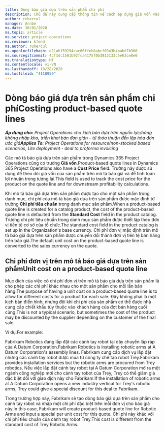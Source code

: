 ```yaml
---
title: Dòng báo giá dựa trên sản phẩm chi phí
description: Chủ đề này cung cấp thông tin về cách áp dụng giá vốn vào mô tả báo giá dựa trên sản phẩm.
author: ruhercul
manager: Annbe
ms.date: 10/01/2020
ms.topic: article
ms.service: project-operations
ms.reviewer: kfend
ms.author: ruhercul
ms.openlocfilehash: d21ab159294cac66ffeb8abcf0943b4babd7b360
ms.sourcegitcommit: 4cf1dc1561b92fca4175f0b3813133c5e63ce8e6
ms.translationtype: HT
ms.contentlocale: vi-VN
ms.lasthandoff: 10/28/2020
ms.locfileid: "4118959"
---
```

# <a name="costing-product-based-quote-lines"></a><span data-ttu-id="a4c4e-103">Dòng báo giá dựa trên sản phẩm chi phí</span><span class="sxs-lookup"><span data-stu-id="a4c4e-103">Costing product-based quote lines</span></span>

<span data-ttu-id="a4c4e-104">_**Áp dụng cho:** Project Operations cho kịch bản dựa trên nguồn lực/hàng không nhập kho, triển khai bản đơn giản – từ thỏa thuận đến lập hóa đơn ước giá_</span><span class="sxs-lookup"><span data-stu-id="a4c4e-104">_**Applies To:** Project Operations for resource/non-stocked based scenarios, Lite deployment - deal to proforma invoicing_</span></span>


<span data-ttu-id="a4c4e-105">Các mô tả báo giá dựa trên sản phẩm trong Dynamics 365 Project Operations cũng có trường **Giá vốn**.</span><span class="sxs-lookup"><span data-stu-id="a4c4e-105">Product-based quote lines in Dynamics 365 Project Operations also have a **Cost Price** field.</span></span> <span data-ttu-id="a4c4e-106">Trường này được sử dụng để theo dõi giá vốn của sản phẩm trên mô tả báo giá và để tính toán lợi nhuận trong tương lai.</span><span class="sxs-lookup"><span data-stu-id="a4c4e-106">This field is used to track the cost price for the product on the quote line and for downstream profitability calculations.</span></span>

<span data-ttu-id="a4c4e-107">Khi mô tả báo giá dựa trên sản phẩm được tạo cho một sản phẩm trong danh mục, chi phí của mô tả báo giá dựa trên sản phẩm được mặc định từ trường **Chi phí tiêu chuẩn** trong danh mục sản phẩm.</span><span class="sxs-lookup"><span data-stu-id="a4c4e-107">When a product-based quote line is created for a catalog product, the cost of the product-based quote line is defaulted from the **Standard Cost** field in the product catalog.</span></span> <span data-ttu-id="a4c4e-108">Trường chi phí tiêu chuẩn trong danh mục sản phẩm được thiết lập theo đơn vị tiền tệ cơ sở của tổ chức.</span><span class="sxs-lookup"><span data-stu-id="a4c4e-108">The standard cost field in the product catalog is set up in the Organization's base currency.</span></span> <span data-ttu-id="a4c4e-109">Chi phí đơn vị mặc định trên mô tả báo giá dựa trên sản phẩm được chuyển đổi thành đơn vị tiền tệ bán hàng trên báo giá.</span><span class="sxs-lookup"><span data-stu-id="a4c4e-109">The default unit cost on the product-based quote line is converted to the sales currency on the quote.</span></span>

## <a name="unit-cost-on-a-product-based-quote-line"></a><span data-ttu-id="a4c4e-110">Chi phí đơn vị trên mô tả báo giá dựa trên sản phẩm</span><span class="sxs-lookup"><span data-stu-id="a4c4e-110">Unit cost on a product-based quote line</span></span>

<span data-ttu-id="a4c4e-111">Mục đích của việc có chi phí đơn vị trên mô tả báo giá dựa trên sản phẩm là cho phép các chi phí khác nhau cho một sản phẩm cho mỗi lần bán hàng.</span><span class="sxs-lookup"><span data-stu-id="a4c4e-111">The purpose of having a unit cost on a product-based quote line is to allow for different costs for a product for each sale.</span></span> <span data-ttu-id="a4c4e-112">Đây không phải là một kịch bản điển hình, nhưng đôi khi chi phí của sản phẩm có thể được nhà cung cấp chiết khấu tùy thuộc vào khách hàng của đợt bán hàng cuối cùng.</span><span class="sxs-lookup"><span data-stu-id="a4c4e-112">This is not a typical scenario, but sometimes the cost of the product may be discounted by the supplier depending on the customer of the final sale.</span></span>

<span data-ttu-id="a4c4e-113">Ví dụ:</span><span class="sxs-lookup"><span data-stu-id="a4c4e-113">For example:</span></span>

<span data-ttu-id="a4c4e-114">Fabrikam Robotics đang lắp đặt các cánh tay robot tại dây chuyền lắp ráp của A Datum Corporation.</span><span class="sxs-lookup"><span data-stu-id="a4c4e-114">Fabrikam Robotics is installing robotic arms at A Datum Corporation's assembly lines.</span></span> <span data-ttu-id="a4c4e-115">Fabrikam cung cấp dịch vụ lắp đặt nhưng các cánh tay robot được mua từ công ty chế tạo robot Trey.</span><span class="sxs-lookup"><span data-stu-id="a4c4e-115">Fabrikam provides installation services but the robotic arms are procured from Trey robotics.</span></span> <span data-ttu-id="a4c4e-116">Nếu việc lắp đặt cánh tay robot tại A Datum Corporation mở ra một ngành công nghiệp mới cho cánh tay robot của Trey, Trey có thể giảm giá đặc biệt đối với giao dịch này cho Fabrikam.</span><span class="sxs-lookup"><span data-stu-id="a4c4e-116">If the installation of robotic arms at A Datum Corporation opens a new industry vertical for Trey's robotic arms, Trey could give a special discount for this deal to Fabrikam.</span></span>

<span data-ttu-id="a4c4e-117">Trong trường hợp này, Fabrikam sẽ tạo dòng báo giá dựa trên sản phẩm cho cánh tay robot và nhập một chi phí đặc biệt trên mỗi đơn vị cho báo giá này.</span><span class="sxs-lookup"><span data-stu-id="a4c4e-117">In this case, Fabrikam will create product-based quote line for Robotic Arms and input a special per unit cost for this quote.</span></span> <span data-ttu-id="a4c4e-118">Chi phí này khác với chi phí tiêu chuẩn của cánh tay robot Trey.</span><span class="sxs-lookup"><span data-stu-id="a4c4e-118">This cost is different from the standard cost of Trey Robotic Arms.</span></span>
